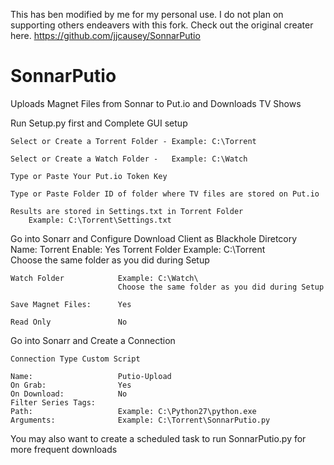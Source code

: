 This has ben modified by me for my personal use. I do not plan on supporting others endeavers with this fork.
Check out the original creater here. https://github.com/jjcausey/SonnarPutio


# SonnarPutio
Uploads Magnet Files from Sonnar to Put.io and Downloads TV Shows

Run Setup.py first and Complete GUI setup

	Select or Create a Torrent Folder - Example: C:\Torrent
		
	Select or Create a Watch Folder - 	Example: C:\Watch
		
	Type or Paste Your Put.io Token Key
	
	Type or Paste Folder ID of folder where TV files are stored on Put.io
	
	Results are stored in Settings.txt in Torrent Folder
		Example: C:\Torrent\Settings.txt
	
	
Go into Sonarr and Configure Download Client as Blackhole Diretcory
	Name:					Torrent
	Enable:					Yes
	Torrent Folder			Example: C:\Torrent\
							Choose the same folder as you did during Setup
							
	Watch Folder			Example: C:\Watch\
							Choose the same folder as you did during Setup	
							
	Save Magnet Files:		Yes

	Read Only				No
	
	
Go into Sonarr and Create a Connection
	
	Connection Type Custom Script
	
	Name:					Putio-Upload
	On Grab:				Yes
	On Download:			No
	Filter Series Tags:		
	Path:					Example: C:\Python27\python.exe
	Arguments:				Example: C:\Torrent\SonnarPutio.py
	

You may also want to create a scheduled task to run SonnarPutio.py for more frequent downloads
